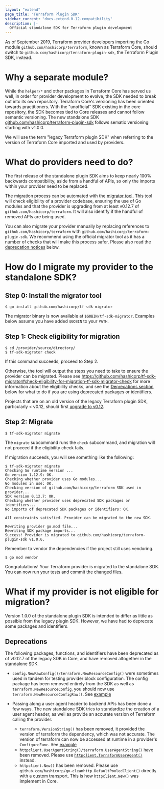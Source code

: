 ```yaml
---
layout: "extend"
page_title: "Terraform Plugin SDK"
sidebar_current: "docs-extend-0.12-compatibility"
description: |-
  Official standalone SDK for Terraform plugin development
---
```


As of September 2019, Terraform provider developers importing the Go module `github.com/hashicorp/terraform`, known as Terraform Core, should switch to `github.com/hashicorp/terraform-plugin-sdk`, the Terraform Plugin SDK, instead. 

# Why a separate module?

While the `helper/*` and other packages in Terraform Core has served us well, in order for provider development to evolve, the SDK needed to break out into its own repository. Terraform Core's versioning has been oriented towards practitioners. With the "unofficial" SDK existing in the core repository, the SDK becomes tied to Core releases and cannot follow semantic versioning. The new standalone SDK [github.com/hashicorp/terraform-plugin-sdk](https://github.com/hashicorp/terraform-plugin-sdk) follows sematic versioning starting with v1.0.0.

We will use the term "legacy Terraform plugin SDK" when referring to the version of Terraform Core imported and used by providers.

# What do providers need to do?

The first release of the standalone plugin SDK aims to keep nearly 100% backwards compatibility, aside from a handful of APIs, so only the imports within your provider need to be replaced. 

The migration process can be automated with the [migrator tool](https://github.com/hashicorp/tf-sdk-migrator). This tool will check eligibility of a provider codebase, ensuring the use of Go modules and that the provider is upgrading from at least v0.12.7 of `github.com/hashicorp/terraform`. It will also identify if the handful of removed APIs are being used.

You can also migrate your provider manually by replacing references to `github.com/hashicorp/terraform` with `github.com/hashicorp/terraform-plugin-sdk`. We recommend using the official migrator tool as it has a number of checks that will make this process safer. Please also read the [deprecation notices](#deprecations) below.

# How do I migrate my provider to the standalone SDK?

## Step 0: Install the migrator tool 

```
$ go install github.com/hashicorp/tf-sdk-migrator
```

The migrator binary is now available at `$GOBIN/tf-sdk-migrator`. Examples below assume you have added `$GOBIN` to your `PATH`.

## Step 1: Check eligibility for migration

```
$ cd /provider/source/directory/
$ tf-sdk-migrator check
```

If this command succeeds, proceed to Step 2.

Otherwise, the tool will output the steps you need to take to ensure the provider can be migrated. Please see https://github.com/hashicorp/tf-sdk-migrator#check-eligibility-for-migration-tf-sdk-migrator-check for more information about the eligibility checks, and see the [Deprecations section](#deprecations) below for what to do if you are using deprecated packages or identifiers.

Projects that are on an old version of the legacy Terraform plugin SDK, particularly < v0.12, should first [upgrade to v0.12](/docs/extend/terraform-0.12-compatibility.html).

## Step 2: Migrate

```
$ tf-sdk-migrator migrate
```
The `migrate` subcommand runs the `check` subcommand, and migration will not proceed if the eligibility check fails.

If migration succeeds, you will see something like the following:

```
$ tf-sdk-migrator migrate
Checking Go runtime version ...
Go version 1.12.9: OK.
Checking whether provider uses Go modules...
Go modules in use: OK.
Checking version of github.com/hashicorp/terraform SDK used in provider...
SDK version 0.12.7: OK.
Checking whether provider uses deprecated SDK packages or identifiers...
No imports of deprecated SDK packages or identifiers: OK.

All constraints satisfied. Provider can be migrated to the new SDK.

Rewriting provider go.mod file...
Rewriting SDK package imports...
Success! Provider is migrated to github.com/hashicorp/terraform-plugin-sdk v1.0.0.
```

Remember to vendor the dependencies if the project still uses vendoring.

```
$ go mod vendor
```

Congratulations! Your Terraform provider is migrated to the standalone SDK. You can now run your tests and commit the changed files.

# What if my provider is not eligible for migration?

Version 1.0.0 of the standalone plugin SDK is intended to differ as little as possible from the legacy plugin SDK. However, we have had to deprecate some packages and identifiers.

## Deprecations
The following packages, functions, and identifiers have been deprecated as of v0.12.7 of the legacy SDK in Core, and have removed altogether in the standalone SDK.

* `config.NewRawConfig()/terraform.NewResourceConfig()` were sometimes used in tandem for testing provider block configuration. The config package has been removed entirely from the SDK as well as `terraform.NewResourceConfig`, you should now use `terraform.NewResourceConfigRaw()`. See [example](https://github.com/terraform-providers/terraform-provider-consul/pull/149/files)

* Passing along a user agent header to backend APIs has been done a few ways. The new standalone SDK tries to standardize the creation of a user agent header, as well as provide an accurate version of Terraform calling the provider.
  - `terraform.VersionString()` has been removed, it provided the version of terraform the dependency, which was not accurate. The version of terraform can now be accessed at runtime in a provider's `ConfigureFunc`. See [example](https://github.com/terraform-providers/terraform-provider-kubernetes/pull/620/files)
  - `httpclient.UserAgentString()/terraform.UserAgentString()` have been removed. Please use [`httpclient.TerraformUserAgent()`](https://github.com/hashicorp/terraform-plugin-sdk/blob/e664f5b78081fde148c4ea55a0e068dc62fb2274/httpclient/useragent.go#L14) instead.
  - `httpclient.New()` has been removed. Please use `github.com/hashicorp/go-cleanhttp.DefaultPooledClient()` directly with a custom transport. This is how [`httpclient.New()`](https://github.com/hashicorp/terraform/blob/39f61a07955b57c0a4afeb183259ca1697677148/httpclient/client.go#L12) was implement in Core. 